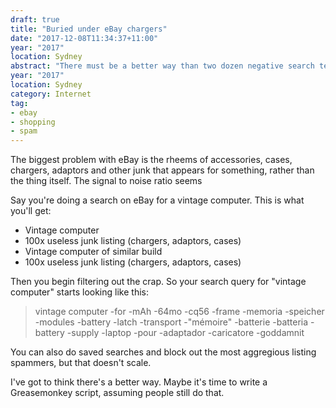 ```yaml
---
draft: true
title: "Buried under eBay chargers"
date: "2017-12-08T11:34:37+11:00"
year: "2017"
location: Sydney
abstract: "There must be a better way than two dozen negative search terms!"
year: "2017"
location: Sydney
category: Internet
tag:
- ebay
- shopping
- spam
---
```

The biggest problem with eBay is the rheems of accessories, cases, chargers, adaptors and other junk that appears for something, rather than the thing itself. The signal to noise ratio seems

Say you're doing a search on eBay for a vintage computer. This is what you'll get:

* Vintage computer
* 100x useless junk listing (chargers, adaptors, cases)
* Vintage computer of similar build
* 100x useless junk listing (chargers, adaptors, cases)

Then you begin filtering out the crap. So your search query for "vintage computer" starts looking like this:

> vintage computer -for -mAh -64mo -cq56 -frame -memoria -speicher -modules -battery -latch -transport -"mémoire" -batterie -batteria -battery -supply -laptop -pour -adaptador -caricatore -goddamnit

You can also do saved searches and block out the most aggregious listing spammers, but that doesn't scale. 

I've got to think there's a better way. Maybe it's time to write a Greasemonkey script, assuming people still do that.

